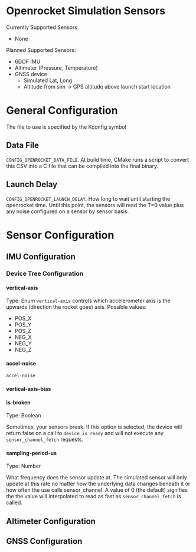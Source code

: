 # Openrocket Simulation Sensors

Currently Supported Sensors:
- None

Planned Supported Sensors:
- 6DOF IMU
- Altimeter (Pressure, Temperature)
- GNSS device
    - Simulated Lat, Long
    - Altitude from sim -> GPS altitude above launch start location


# General Configuration
The file to use is specified by the Kconfig symbol 

## Data File
`CONFIG_OPENROCKET_DATA_FILE`. At build time, CMake runs a script to convert this CSV into a C file that can be compiled into the final binary. 

## Launch Delay
`CONFIG_OPENROCKET_LAUNCH_DELAY`. How long to wait until starting the openrocket time. Until this point, the sensors will read the T=0 value plus any noise configured on a sensor by sensor basis. 

# Sensor Configuration 

## IMU Configuration 
### Device Tree Configuration

#### vertical-axis
Type: Enum
`vertical-axis` controls which accelerometer axis is the upwards (direction the rocket goes) axis.
Possible values:
- POS_X
- POS_Y
- POS_Z 
- NEG_X
- NEG_Y
- NEG_Z 

#### accel-noise
`accel-noise`

#### vertical-axis-bias

#### is-broken
Type: Boolean

Sometimes, your sensors break. If this option is selected, the device will return false on a call to `device_is_ready` and will not execute any `sensor_channel_fetch` requests. 

#### sampling-period-us
Type: Number

What frequency does the sensor update at. The simulated sensor will only update at this rate no matter how the underlying data changes beneath it or how often the use calls sensor_channel. A value of 0 (the default) signifies the the value will interpolated to read as fast as `sensor_channel_fetch` is called. 

## Altimeter Configuration 

## GNSS Configuration 